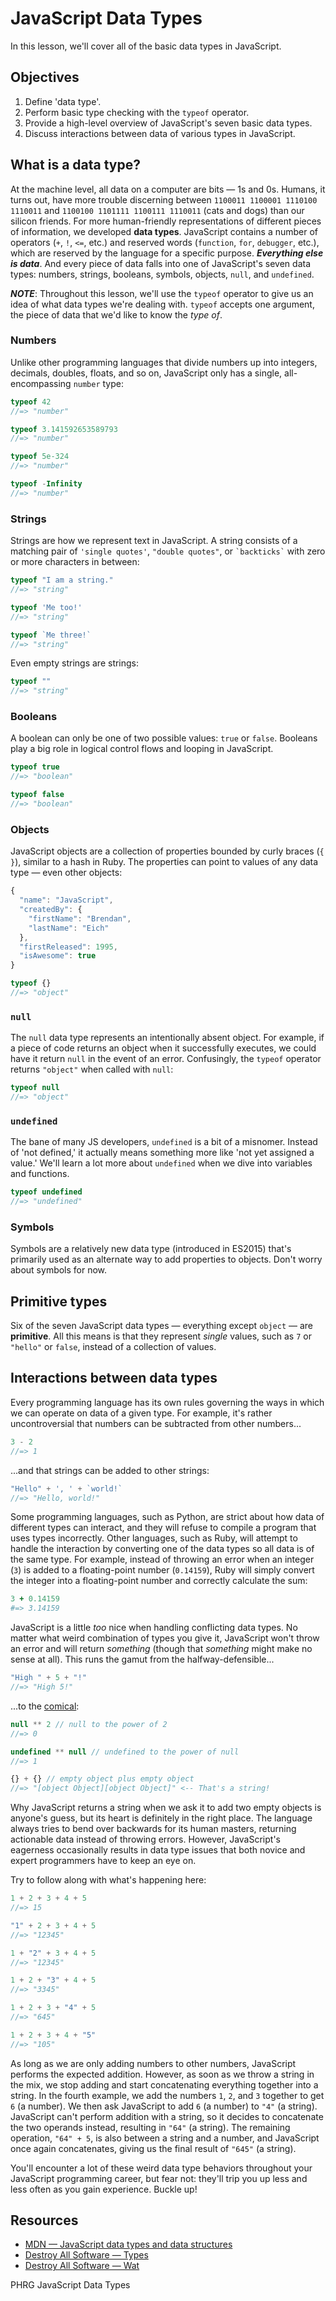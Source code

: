 # JavaScript Data Types
In this lesson, we'll cover all of the basic data types in JavaScript.

## Objectives
1. Define 'data type'.
2. Perform basic type checking with the `typeof` operator.
3. Provide a high-level overview of JavaScript's seven basic data types.
4. Discuss interactions between data of various types in JavaScript.

## What is a data type?
At the machine level, all data on a computer are bits — 1s and 0s. Humans, it turns out, have more trouble discerning between `1100011 1100001 1110100 1110011` and `1100100 1101111 1100111 1110011` (cats and dogs) than our silicon friends. For more human-friendly representations of different pieces of information, we developed **data types**. JavaScript contains a number of operators (`+`, `!`, `<=`, etc.) and reserved words (`function`, `for`, `debugger`, etc.), which are reserved by the language for a specific purpose. ***Everything else is data***. And every piece of data falls into one of JavaScript's seven data types: numbers, strings, booleans, symbols, objects, `null`, and `undefined`.

***NOTE***: Throughout this lesson, we'll use the `typeof` operator to give us an idea of what data types we're dealing with. `typeof` accepts one argument, the piece of data that we'd like to know the _type of_.

### Numbers
Unlike other programming languages that divide numbers up into integers, decimals, doubles, floats, and so on, JavaScript only has a single, all-encompassing `number` type:
```js
typeof 42
//=> "number"

typeof 3.141592653589793
//=> "number"

typeof 5e-324
//=> "number"

typeof -Infinity
//=> "number"
```

### Strings
Strings are how we represent text in JavaScript. A string consists of a matching pair of `'single quotes'`, `"double quotes"`, or `` `backticks` `` with zero or more characters in between:
```js
typeof "I am a string."
//=> "string"

typeof 'Me too!'
//=> "string"

typeof `Me three!`
//=> "string"
```

Even empty strings are strings:
```js
typeof ""
//=> "string"
```

### Booleans
A boolean can only be one of two possible values: `true` or `false`. Booleans play a big role in logical control flows and looping in JavaScript.
```js
typeof true
//=> "boolean"

typeof false
//=> "boolean"
```

### Objects
JavaScript objects are a collection of properties bounded by curly braces (`{ }`), similar to a hash in Ruby. The properties can point to values of any data type — even other objects:
```js
{
  "name": "JavaScript",
  "createdBy": {
    "firstName": "Brendan",
    "lastName": "Eich"
  },
  "firstReleased": 1995,
  "isAwesome": true
}

typeof {}
//=> "object"
```

### `null`
The `null` data type represents an intentionally absent object. For example, if a piece of code returns an object when it successfully executes, we could have it return `null` in the event of an error. Confusingly, the `typeof` operator returns `"object"` when called with `null`:
```js
typeof null
//=> "object"
```

### `undefined`
The bane of many JS developers, `undefined` is a bit of a misnomer. Instead of 'not defined,' it actually means something more like 'not yet assigned a value.' We'll learn a lot more about `undefined` when we dive into variables and functions.
```js
typeof undefined
//=> "undefined"
```

### Symbols
Symbols are a relatively new data type (introduced in ES2015) that's primarily used as an alternate way to add properties to objects. Don't worry about symbols for now.

## Primitive types
Six of the seven JavaScript data types — everything except `object` — are **primitive**. All this means is that they represent _single_ values, such as `7` or `"hello"` or `false`, instead of a collection of values.

## Interactions between data types
Every programming language has its own rules governing the ways in which we can operate on data of a given type. For example, it's rather uncontroversial that numbers can be subtracted from other numbers...

```js
3 - 2
//=> 1
```
...and that strings can be added to other strings:
```js
"Hello" + ', ' + `world!`
//=> "Hello, world!"
```

Some programming languages, such as Python, are strict about how data of different types can interact, and they will refuse to compile a program that uses types incorrectly. Other languages, such as Ruby, will attempt to handle the interaction by converting one of the data types so all data is of the same type. For example, instead of throwing an error when an integer (`3`) is added to a floating-point number (`0.14159`), Ruby will simply convert the integer into a floating-point number and correctly calculate the sum:

```ruby
3 + 0.14159
#=> 3.14159
```

JavaScript is a little _too_ nice when handling conflicting data types. No matter what weird combination of types you give it, JavaScript won't throw an error and will return _something_ (though that _something_ might make no sense at all). This runs the gamut from the halfway-defensible...

```js
"High " + 5 + "!"
//=> "High 5!"
```
...to the [comical][Wat]:
```js
null ** 2 // null to the power of 2
//=> 0

undefined ** null // undefined to the power of null
//=> 1

{} + {} // empty object plus empty object
//=> "[object Object][object Object]" <-- That's a string!
```

Why JavaScript returns a string when we ask it to add two empty objects is anyone's guess, but its heart is definitely in the right place. The language always tries to bend over backwards for its human masters, returning actionable data instead of throwing errors. However, JavaScript's eagerness occasionally results in data type issues that both novice and expert programmers have to keep an eye on.

Try to follow along with what's happening here:
```js
1 + 2 + 3 + 4 + 5
//=> 15

"1" + 2 + 3 + 4 + 5
//=> "12345"

1 + "2" + 3 + 4 + 5
//=> "12345"

1 + 2 + "3" + 4 + 5
//=> "3345"

1 + 2 + 3 + "4" + 5
//=> "645"

1 + 2 + 3 + 4 + "5"
//=> "105"
```

As long as we are only adding numbers to other numbers, JavaScript performs the expected addition. However, as soon as we throw a string in the mix, we stop adding and start concatenating everything together into a string. In the fourth example, we add the numbers `1`, `2`, and `3` together to get `6` (a number). We then ask JavaScript to add `6` (a number) to `"4"` (a string). JavaScript can't perform addition with a string, so it decides to concatenate the two operands instead, resulting in `"64"` (a string). The remaining operation, `"64" + 5`, is also between a string and a number, and JavaScript once again concatenates, giving us the final result of `"645"` (a string).

You'll encounter a lot of these weird data type behaviors throughout your JavaScript programming career, but fear not: they'll trip you up less and less often as you gain experience. Buckle up!

## Resources
- [MDN — JavaScript data types and data structures](https://developer.mozilla.org/en-US/docs/Web/JavaScript/Data_structures)
- [Destroy All Software — Types](https://www.destroyallsoftware.com/compendium/types?share_key=baf6b67369843fa2)
- [Destroy All Software — Wat][Wat]

[Wat]: https://www.destroyallsoftware.com/talks/wat
<p data-visibility='hidden'>PHRG JavaScript Data Types</p>